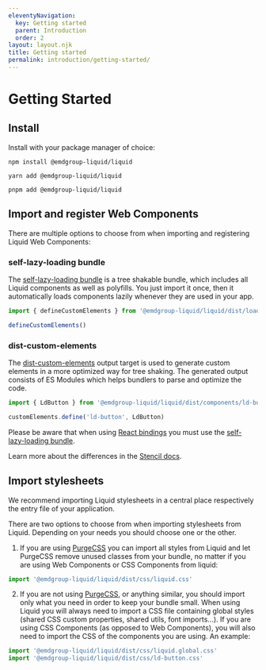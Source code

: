 ```yaml
---
eleventyNavigation:
  key: Getting started
  parent: Introduction
  order: 2
layout: layout.njk
title: Getting started
permalink: introduction/getting-started/
---
```


# Getting Started

## Install

Install with your package manager of choice: 

```shell
npm install @emdgroup-liquid/liquid
```

```shell
yarn add @emdgroup-liquid/liquid
```

```shell
pnpm add @emdgroup-liquid/liquid
```

## Import and register Web Components

There are multiple options to choose from when importing and registering Liquid Web Components:

### self-lazy-loading bundle

The [self-lazy-loading bundle](https://stenciljs.com/docs/distribution) is a tree shakable bundle, which includes all Liquid components as well as polyfills. You just import it once, then it automatically loads components lazily whenever they are used in your app.

```js
import { defineCustomElements } from '@emdgroup-liquid/liquid/dist/loader'

defineCustomElements()
```

### dist-custom-elements

The [dist-custom-elements](https://stenciljs.com/docs/custom-elements) output target is used to generate custom elements in a more optimized way for tree shaking. The generated output consists of ES Modules which helps bundlers to parse and optimize the code.

```js
import { LdButton } from '@emdgroup-liquid/liquid/dist/components/ld-button'

customElements.define('ld-button', LdButton)
```

<ld-notice mode="warning">
  Please be aware that when using <a href="guides/react-bindings/">React bindings</a> you must use the <a href="introduction/getting-started/#self-lazy-loading-bundle">self-lazy-loading bundle</a>.
</ld-notice>

Learn more about the differences in the [Stencil docs](https://stenciljs.com/docs/output-targets).

## Import stylesheets

We recommend importing Liquid stylesheets in a central place respectively the entry file of your application.

There are two options to choose from when importing stylesheets from Liquid. Depending on your needs you should choose one or the other.

1. If you are using [PurgeCSS](https://purgecss.com/) you can import all styles from Liquid and let PurgeCSS remove unused classes from your bundle, no matter if you are using Web Components or CSS Components from liquid:

```js
import '@emdgroup-liquid/liquid/dist/css/liquid.css'
```

2. If you are not using [PurgeCSS](https://purgecss.com/), or anything similar, you should import only what you need in order to keep your bundle small.
   When using Liquid you will always need to import a CSS file containing global styles (shared CSS custom properties, shared utils, font imports...). If you are using CSS Components (as opposed to Web Components), you will also need to import the CSS of the components you are using. An example:

```js
import '@emdgroup-liquid/liquid/dist/css/liquid.global.css'
import '@emdgroup-liquid/liquid/dist/css/ld-button.css'
```

<docs-page-nav prev-href="introduction/why-liquid/" next-title="Guides" next-href="guides/"></docs-page-nav>